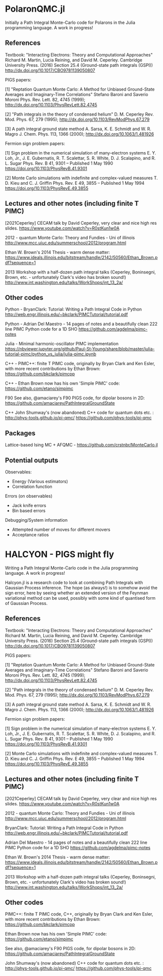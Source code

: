 # PolaronQMC.jl

Initially a Path Integral Monte-Carlo code for Polarons in the Julia programming language. A work in progress!

## References

Textbook: "Interacting Electrons: Theory and Computational Approaches" 
Richard M. Martin, Lucia Reining, and David M. Ceperley. 
Cambridge University Press. (2016)
Section 25.4 (Ground-state path integrals (GSPI))
http://dx.doi.org/10.1017/CBO9781139050807 

PIGS papers:

[1] "Reptation Quantum Monte Carlo: A Method for Unbiased Ground-State Averages and
Imaginary-Time Correlations"
Stefano Baroni and Saverio Moroni
Phys. Rev. Lett. 82, 4745 (1999); 
http://dx.doi.org/10.1103/PhysRevLett.82.4745

[2] "Path integrals in the theory of condensed helium" 
D. M. Ceperley
Rev. Mod. Phys. 67, 279 (1995); 
http://dx.doi.org/10.1103/RevModPhys.67.279

[3] A path integral ground state method
A. Sarsa, K. E. Schmidt and W. R. Magro
J. Chem. Phys. 113, 1366 (2000); 
http://dx.doi.org/10.1063/1.481926

Fermion sign problem papers:

[1] Sign problem in the numerical simulation of many-electron systems
E. Y. Loh, Jr., J. E. Gubernatis, R. T. Scalettar, S. R. White, D. J. Scalapino, and R. L. Sugar
Phys. Rev. B 41, 9301 – Published 1 May 1990
https://doi.org/10.1103/PhysRevB.41.9301

[2] Monte Carlo simulations with indefinite and complex-valued measures
T. D. Kieu and C. J. Griffin
Phys. Rev. E 49, 3855 – Published 1 May 1994
https://doi.org/10.1103/PhysRevE.49.3855

## Lectures and other notes (including finite T PIMC)

[2021Ceperley] CECAM talk by David Ceperley, very clear and nice high res slides. https://www.youtube.com/watch?v=R0stKun1w0A

2012 - quantum Monte Carlo: Theory and Fundies - Uni of illinois
http://www.mcc.uiuc.edu/summerschool/2012/program.html

Ethan W. Brown's 2014 Thesis - warm dense matter: https://www.ideals.illinois.edu/bitstream/handle/2142/50560/Ethan_Brown.pdf?sequence=1

2013 Workshop with a half-dozen path integral talks (Ceperley, Boninsegni, Brown, etc. - unfortunately Clark's video has broken sound!)
http://www.int.washington.edu/talks/WorkShops/int_13_2a/

## Other codes

Python - BryanClark: Tutorial: Writing a Path Integral Code in Python
http://web.engr.illinois.edu/~bkclark/PIMCTutorial/tutorial.pdf

Python - Adrian Del Maestro - 14 pages of notes and a beautifully clean 222 line PIMC Python code for a 1D SHO 
https://github.com/agdelma/pimc-notes

Julia - Minimal harmonic-oscillator PIMC implementation https://nbviewer.jupyter.org/github/Paul-St-Young/share/blob/master/julia-tutorial-pimc/python_vs_julia/julia-pimc.ipynb

C++ - PIMC++: finite T PIMC code, originally by Bryan Clark and Ken Esler, with more recent contributions by Ethan Brown: 
https://github.com/bkclark/pimcpp

C++ - Ethan Brown now has his own 'Simple PIMC' code: https://github.com/etano/simpimc

F90 See also, @amaciarey's F90 PIGS code, for dipolar bosons in 2D: 
https://github.com/amaciarey/PathIntegralGroundState

C++ John Shumway's (now abandoned) C++ code for quantum dots etc. : http://phys-tools.github.io/pi-qmc/  https://github.com/phys-tools/pi-qmc

## Packages

Lattice-based Ising MC + AFQMC - https://github.com/crstnbr/MonteCarlo.jl



## Potential outputs

Observables:
- Energy (Various estimators)
- Correlation function

Errors (on observables)
- Jack knife errors
- Bin based errors

Debugging/System information
- Attempted number of moves for different movers
- Acceptance ratios

# HALCYON - PIGS might fly

Writing a Path Integral Monte-Carlo code in the Julia programming language. A work in progress!

Halcyon.jl is a research code to look at combining Path Integrals with Gaussian Process inference. 
The hope (as always!) is to somehow avoid the sign error, here by seeing whether an extended version of the Feynman variational method can be used, possibly with some kind of quantised form of Gaussian Process.

## References

Textbook: "Interacting Electrons: Theory and Computational Approaches" 
Richard M. Martin, Lucia Reining, and David M. Ceperley. 
Cambridge University Press. (2016)
Section 25.4 (Ground-state path integrals (GSPI))
http://dx.doi.org/10.1017/CBO9781139050807 

PIGS papers:

[1] "Reptation Quantum Monte Carlo: A Method for Unbiased Ground-State Averages and
Imaginary-Time Correlations"
Stefano Baroni and Saverio Moroni
Phys. Rev. Lett. 82, 4745 (1999); 
http://dx.doi.org/10.1103/PhysRevLett.82.4745

[2] "Path integrals in the theory of condensed helium" 
D. M. Ceperley
Rev. Mod. Phys. 67, 279 (1995); 
http://dx.doi.org/10.1103/RevModPhys.67.279

[3] A path integral ground state method
A. Sarsa, K. E. Schmidt and W. R. Magro
J. Chem. Phys. 113, 1366 (2000); 
http://dx.doi.org/10.1063/1.481926

Fermion sign problem papers:

[1] Sign problem in the numerical simulation of many-electron systems
E. Y. Loh, Jr., J. E. Gubernatis, R. T. Scalettar, S. R. White, D. J. Scalapino, and R. L. Sugar
Phys. Rev. B 41, 9301 – Published 1 May 1990
https://doi.org/10.1103/PhysRevB.41.9301

[2] Monte Carlo simulations with indefinite and complex-valued measures
T. D. Kieu and C. J. Griffin
Phys. Rev. E 49, 3855 – Published 1 May 1994
https://doi.org/10.1103/PhysRevE.49.3855

## Lectures and other notes (including finite T PIMC)

[2021Ceperley] CECAM talk by David Ceperley, very clear and nice high res slides. https://www.youtube.com/watch?v=R0stKun1w0A

2012 - quantum Monte Carlo: Theory and Fundies - Uni of illinois
http://www.mcc.uiuc.edu/summerschool/2012/program.html

BryanClark: Tutorial: Writing a Path Integral Code in Python
http://web.engr.illinois.edu/~bkclark/PIMCTutorial/tutorial.pdf

Adrian Del Maestro - 14 pages of notes and a beautifully clean 222 line PIMC Python code for a 1D SHO 
https://github.com/agdelma/pimc-notes

Ethan W. Brown's 2014 Thesis - warm dense matter: https://www.ideals.illinois.edu/bitstream/handle/2142/50560/Ethan_Brown.pdf?sequence=1

2013 Workshop with a half-dozen path integral talks (Ceperley, Boninsegni, Brown, etc. - unfortunately Clark's video has broken sound!)
http://www.int.washington.edu/talks/WorkShops/int_13_2a/

## Other codes

PIMC++: finite T PIMC code, C++, originally by Bryan Clark and Ken Esler, with more recent contributions by Ethan Brown: 
https://github.com/bkclark/pimcpp

Ethan Brown now has his own 'Simple PIMC' code: https://github.com/etano/simpimc

See also, @amaciarey's F90 PIGS code, for dipolar bosons in 2D: 
https://github.com/amaciarey/PathIntegralGroundState

John Shumway's (now abandoned) C++ code for quantum dots etc. : http://phys-tools.github.io/pi-qmc/  https://github.com/phys-tools/pi-qmc
